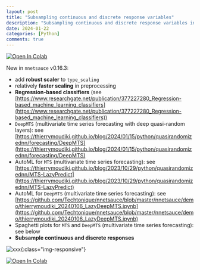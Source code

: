 ```yaml
---
layout: post
title: "Subsampling continuous and discrete response variables"
description: "Subsampling continuous and discrete response variables in nnetsauce version 0.16.3"
date: 2024-01-22
categories: [Python]
comments: true
---
```


<span>
  <a target="_blank" href="https://colab.research.google.com/github/Techtonique/nnetsauce/blob/master/nnetsauce/demo/thierrymoudiki_20240105_subsampling.ipynb">
    <img style="width: inherit;" src="https://colab.research.google.com/assets/colab-badge.svg" alt="Open In Colab"/>
  </a>
</span>

New in `nnetsauce` v0.16.3:

- add **robust scaler** to `type_scaling`
- relatively **faster scaling** in preprocessing
- **Regression-based classifiers** (see [https://www.researchgate.net/publication/377227280_Regression-based_machine_learning_classifiers](https://www.researchgate.net/publication/377227280_Regression-based_machine_learning_classifiers))
- `DeepMTS` (multivariate time series forecasting with deep quasi-random layers): see [https://thierrymoudiki.github.io/blog/2024/01/15/python/quasirandomizednn/forecasting/DeepMTS](https://thierrymoudiki.github.io/blog/2024/01/15/python/quasirandomizednn/forecasting/DeepMTS)
- AutoML for `MTS` (multivariate time series forecasting): see [https://thierrymoudiki.github.io/blog/2023/10/29/python/quasirandomizednn/MTS-LazyPredict](https://thierrymoudiki.github.io/blog/2023/10/29/python/quasirandomizednn/MTS-LazyPredict)
- AutoML for `DeepMTS` (multivariate time series forecasting): see [https://github.com/Techtonique/nnetsauce/blob/master/nnetsauce/demo/thierrymoudiki_20240106_LazyDeepMTS.ipynb](https://github.com/Techtonique/nnetsauce/blob/master/nnetsauce/demo/thierrymoudiki_20240106_LazyDeepMTS.ipynb)
- Spaghetti plots for `MTS` and `DeepMTS` (multivariate time series forecasting): see below
- **Subsample continuous and discrete responses**  

![xxx]({{base}}/images/2024-01-22/2024-01-22-image1.png){:class="img-responsive"}    
    

<span>
  <a target="_blank" href="https://colab.research.google.com/github/Techtonique/nnetsauce/blob/master/nnetsauce/demo/thierrymoudiki_20240105_subsampling.ipynb">
    <img style="width: inherit;" src="https://colab.research.google.com/assets/colab-badge.svg" alt="Open In Colab"/>
  </a>
</span>
